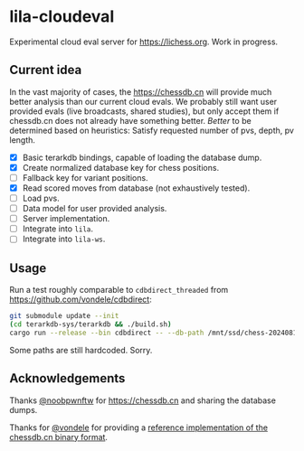 lila-cloudeval
==============

Experimental cloud eval server for https://lichess.org. Work in progress.

Current idea
------------

In the vast majority of cases, the https://chessdb.cn will provide much better analysis than our current cloud evals.
We probably still want user provided evals (live broadcasts, shared studies), but only accept them if chessdb.cn does not already have something better.
*Better* to be determined based on heuristics: Satisfy requested number of pvs, depth, pv length.

* [x] Basic terarkdb bindings, capable of loading the database dump.
* [x] Create normalized database key for chess positions.
* [ ] Fallback key for variant positions.
* [x] Read scored moves from database (not exhaustively tested).
* [ ] Load pvs.
* [ ] Data model for user provided analysis.
* [ ] Server implementation.
* [ ] Integrate into `lila`.
* [ ] Integrate into `lila-ws`.

Usage
-----

Run a test roughly comparable to `cdbdirect_threaded` from https://github.com/vondele/cdbdirect:

```sh
git submodule update --init
(cd terarkdb-sys/terarkdb && ./build.sh)
cargo run --release --bin cdbdirect -- --db-path /mnt/ssd/chess-20240814/data caissa_sorted_100000.epd
```

Some paths are still hardcoded. Sorry.

Acknowledgements
----------------

Thanks [@noobpwnftw](https://github.com/noobpwnftw) for https://chessdb.cn and sharing the database dumps.

Thanks for [@vondele](https://github.com/vondele) for providing a [reference implementation of the chessdb.cn binary format](https://github.com/vondele/cdbdirect).
